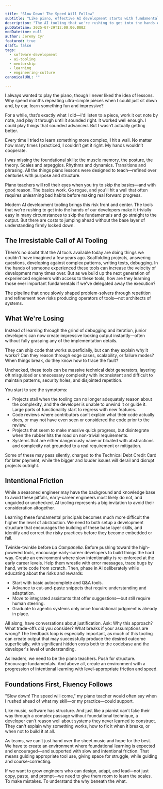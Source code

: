 ```yaml
---

title: "Slow Down! The Speed Will Follow"
subtitle: "Like piano, effective AI development starts with fundamentals."
description: "The AI tooling that we're rushing to get into the hands of developers risks bypassing the development of fundamentals that are more important than ever."
pubDatetime: 2025-07-29T12:00:00.000Z
modDatetime: null
author: Jeremy Cyr
featured: true
draft: false
tags:
  - software-development
  - ai-tooling
  - mentorship
  - learning
  - engineering-culture
canonicalURL: ""

---
```

I always wanted to play the piano, though I never liked the idea of lessons. Why spend months repeating ultra-simple pieces when I could just sit down and, by ear, learn something fun and impressive?

For a while, that’s exactly what I did—I'd listen to a piece, work it out note by note, and play it through until it sounded right. It worked well enough. I could play things that sounded advanced. But I wasn’t actually getting better.

Every time I tried to learn something more complex, I hit a wall. No matter how many times I practiced, I couldn’t get it right. My hands wouldn’t cooperate.

I was missing the foundational skills: the muscle memory, the posture, the theory. Scales and arpeggios. Rhythms and dynamics. Transitions and phrasing. All the things piano lessons were designed to teach—refined over centuries with purpose and structure.

Piano teachers will roll their eyes when you try to skip the basics—and with good reason. The basics work. Go rogue, and you'll hit a wall that often requires unlearning bad habits before making real forward progress.

Modern AI development tooling brings this risk front and center. The tools that we're rushing to get into the hands of our developers make it trivially easy in many circumstances to skip the fundamentals and go straight to the output.  But there are costs to jumping ahead without the base layer of understanding firmly locked down.   

## The Irresistable Call of AI Tooling

There's no doubt that the AI tools available today are doing things we couldn't have imagined a few years ago.  Scaffolding projects, answering questions, developing against complex patterns, writing tests, debugging.  In the hands of someone experienced these tools can increase the velocity of development many times over.  But as we build up the next generation of experienced engineers with access to these tools, how are they learning those ever important fundamentals if we've delegated away the execution?

The pipeline that once slowly shaped problem-solvers through repetition and refinement now risks producing operators of tools—not architects of systems.

## What We're Losing

Instead of learning through the grind of debugging and iteration, junior developers can now create impressive looking output instantly—often without fully grasping any of the implementation details.

They can ship code that works superficially, but can they explain why it works? Can they reason through edge cases, scalability, or failure modes? When things break, do they know how to trace the fault? 

Unchecked, these tools can be massive technical debt generators, layering oft misguided or unnecessary complexity with inconsistent and difficult to maintain patterns, security holes, and disjointed repetition.

You start to see the symptoms:

* Projects stall when the tooling can no longer adequately reason about the complexity, and the developer is unable to unwind it or guide it. Large parts of functionality start to regress with new features.
* Code reviews where contributors can’t explain what their code actually does, or may not have even seen or considered the code prior to the review.
* Projects that seem to make massive quick progress, but disintegrate when the rubber hits the road on non-trivial requirements.
* Systems that are either dangerously naive or bloated with abstractions and complexity not grounded to a real requirement or mitigation. 

Some of these may pass silently, charged to the Technical Debt Credit Card for later payment, while the bigger and louder issues will derail and disrupt projects outright.

## Intentional Friction 

While a seasoned engineer may have the background and knowledge base to avoid these pitfalls, early-career engineers most likely do not, and unguided or unchecked, AI tooling represents a big invitation to avoid their consideration altogether.  

Learning these fundamental principals becomes much more difficult the higher the level of abstraction. We need to both setup a development structure that encourages the building of these base layer skills, and identify and correct the risky practices before they become embedded or fail.

Twinkle-twinkle before _La Campanella_. Before pushing toward the high-powered tools, encourage early-career developers to build things the hard way. Create an environment where slow intentionality is re-enforced at the early career levels. Help them wrestle with error messages, trace bugs by hand, write code from scratch. Then, phase in AI deliberately while educating about the risks and rewards:

* Start with basic autocomplete and Q&A tools.
* Advance to cut-and-paste snippets that require understanding and adaptation.
* Move to integrated assistants that offer suggestions—but still require human steering.
* Graduate to agentic systems only once foundational judgment is already in place.

All along, have conversations about justification. Ask: Why this approach? What trade-offs did you consider? What breaks if your assumptions are wrong?  The feedback loop is especially important, as much of this tooling can create output that may successfully produce the desired outcome superficially, with significant hidden costs both to the codebase and the developer's level of understanding.  

As leaders, we need to be the piano teachers. Push for structure. Encourage fundamentals. And above all, create an environment with a progression of intentional learning with level-appropriate friction and speed. 

## Foundations First, Fluency Follows

"Slow down! The speed will come," my piano teacher would often say when I rushed ahead of what my skill—or my practice—could support.

Like music, software has structure. And just like a pianist can't fake their way through a complex passage without foundational technique, a developer can't reason well about systems they never learned to construct. They can't explain why something works, how to fix it when it breaks, or when not to build it at all.

As teams, we can’t just hand over the sheet music and hope for the best. We have to create an environment where foundational learning is expected and encouraged—and supported with slow and intentional friction. That means guiding appropriate tool use, giving space for struggle, while guiding and course-correcting.

If we want to grow engineers who can design, adapt, and lead—not just copy, paste, and prompt—we need to give them room to learn the scales. To make mistakes. To understand the why beneath the what.